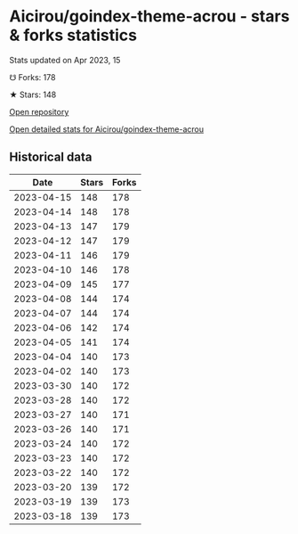 # Aicirou/goindex-theme-acrou - stars & forks statistics

Stats updated on Apr 2023, 15

☋ Forks: 178

★ Stars: 148

[Open repository](https://github.com/Aicirou/goindex-theme-acrou)

[Open detailed stats for Aicirou/goindex-theme-acrou](https://reviewgithub.com/rep/Aicirou/goindex-theme-acrou)

## Historical data
| Date | Stars | Forks |
|------|-------|-------|
| 2023-04-15 | 148 | 178 | 
| 2023-04-14 | 148 | 178 | 
| 2023-04-13 | 147 | 179 | 
| 2023-04-12 | 147 | 179 | 
| 2023-04-11 | 146 | 179 | 
| 2023-04-10 | 146 | 178 | 
| 2023-04-09 | 145 | 177 | 
| 2023-04-08 | 144 | 174 | 
| 2023-04-07 | 144 | 174 | 
| 2023-04-06 | 142 | 174 | 
| 2023-04-05 | 141 | 174 | 
| 2023-04-04 | 140 | 173 | 
| 2023-04-02 | 140 | 173 | 
| 2023-03-30 | 140 | 172 | 
| 2023-03-28 | 140 | 172 | 
| 2023-03-27 | 140 | 171 | 
| 2023-03-26 | 140 | 171 | 
| 2023-03-24 | 140 | 172 | 
| 2023-03-23 | 140 | 172 | 
| 2023-03-22 | 140 | 172 | 
| 2023-03-20 | 139 | 172 | 
| 2023-03-19 | 139 | 173 | 
| 2023-03-18 | 139 | 173 | 


